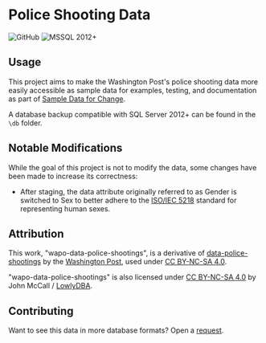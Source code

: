 # Police Shooting Data

![GitHub](https://img.shields.io/github/license/SampleDataForChange/wapo-data-police-shootings)
![MSSQL 2012+](https://img.shields.io/static/v1?label=MSSQL&message=2012%2b&color=green&logo=microsoft-sql-server)

## Usage

This project aims to make the Washington Post's police shooting data more easily
accessible as sample data for examples, testing, and documentation as part of
[Sample Data for Change](sdfc).

A database backup compatible with SQL Server 2012+ can be found in the `\db` folder.

## Notable Modifications

While the goal of this project is not to modify the data, some changes have been made
to increase its correctness:

* After staging, the data attribute originally referred to as Gender is switched to Sex
to better adhere to the [ISO/IEC 5218](iso) standard for representing human sexes.

## Attribution

This work, "wapo-data-police-shootings", is a derivative of
[data-police-shootings](ps-github)
by the [Washington Post](wapo), used under [CC BY-NC-SA 4.0](license).

"wapo-data-police-shootings" is also licensed under [CC BY-NC-SA 4.0](license)
by John McCall / [LowlyDBA](lowlydba).

## Contributing

Want to see this data in more database formats? Open a [request](request).

[iso]: https://en.wikipedia.org/wiki/ISO/IEC_5218
[license]: https://creativecommons.org/licenses/by-nc-sa/4.0/
[lowlydba]: https://github.com/LowlyDBA
[ps-github]: https://github.com/washingtonpost/data-police-shootings
[request]: https://github.com/SampleDataForChange/wapo-data-police-shootings/issues
[sdfc]: https://github.com/SampleDataForChange
[wapo]: https://github.com/washingtonpost